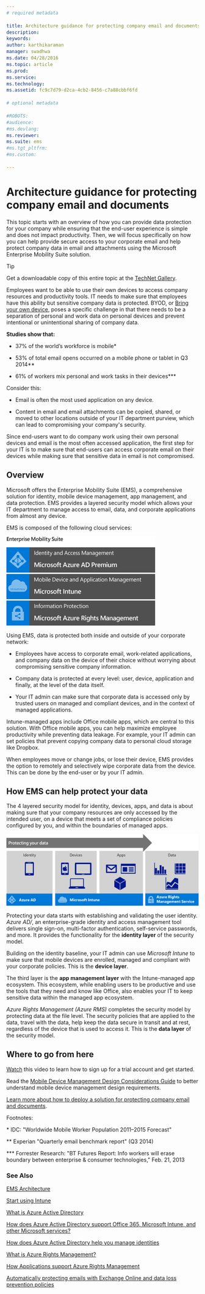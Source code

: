 ```yaml
---
# required metadata

title: Architecture guidance for protecting company email and documents | Enetrprise Mobility Suite
description:
keywords:
author: karthikaraman
manager: swadhwa
ms.date: 04/28/2016
ms.topic: article
ms.prod:
ms.service:
ms.technology:
ms.assetid: fc9c7d79-d2ca-4cb2-8456-c7a88cbbf6fd

# optional metadata

#ROBOTS:
#audience:
#ms.devlang:
ms.reviewer: 
ms.suite: ems
#ms.tgt_pltfrm:
#ms.custom:

---
```


# Architecture guidance for protecting company email and documents
This topic starts with an overview of how you can provide data protection for your company while ensuring that the end-user experience is simple and does not impact productivity. Then, we will focus specifically on how you can help provide secure access to your corporate email and help protect company data in email and attachments using the Microsoft Enterprise Mobility Suite solution.

> [!TIP]
> Get a downloadable copy of this entire topic  at the [TechNet Gallery](https://gallery.technet.microsoft.com/Managing-Access-and-Help-b7a05d0d/file/140056/1/Managing%20Access%20and%20Help%20Protect%20Corporate%20Email%20Data%20on%20Mobile%20Devices.pdf).

Employees want to be able to use their own devices to access company resources and productivity tools. IT needs to make sure that employees have this ability but sensitive company data is protected. BYOD, or [Bring your own device](https://technet.microsoft.com/en-us/library/Dn656905(l=en-us,v=WS.11).aspx), poses a specific challenge in that there needs to be a separation of personal and work data on personal devices and prevent intentional or unintentional sharing of company data.

**Studies show that:**

-   37% of the world’s workforce is mobile&#42;

-   53% of total email opens occurred on a mobile phone or tablet in Q3 2014&#42;&#42;

-   61% of workers mix personal and work tasks in their devices&#42;&#42;&#42;

Consider this:

-   Email is often the most used application on any device.

-   Content in email and email attachments can be copied, shared, or moved to other locations outside of your IT department purview, which can lead to compromising your company's security.

Since end-users want to do company work using their own personal devices and email is the most often accessed application, the first step for your IT is to make sure that end-users can access corporate email on their devices while making sure that sensitive data in email is not compromised.

## Overview
Microsoft offers the Enterprise Mobility Suite (EMS), a comprehensive solution for identity, mobile device management, app management, and data protection. EMS provides a layered security model which allows your IT department to manage access to email, data, and corporate applications from almost any device.

EMS is composed of the following cloud services:

![](./media/ProtectEmail/Enterprise-Mobility-Suite.png)

Using EMS, data is protected both inside and outside of your corporate network:

-   Employees have access to corporate email, work-related applications, and company data on the device of their choice without worrying about compromising sensitive company information.

-   Company data is protected at every level: user, device, application and finally, at the level of the data itself.

-   Your IT admin can make sure that corporate data is accessed only by trusted users on managed and compliant devices, and in the context of managed applications.

Intune-managed apps include Office mobile apps, which are central to this solution. With Office mobile apps, you can help maximize employee productivity while preventing data leakage. For example, your IT admin can set policies that prevent copying company data to personal cloud storage like Dropbox.

When employees move or change jobs, or lose their device, EMS provides the option to remotely and selectively wipe corporate data from the device. This can be done by the end-user or by your IT admin.

## How EMS can help protect your data
The 4 layered security model for identity, devices, apps, and data is about making sure that your company resources are only accessed by the intended user, on a device that meets a set of compliance policies configured by you, and within the boundaries of managed apps.

![](./media/ProtectEmail/Protecting_your_data.png)

Protecting your data starts with establishing and validating the user identity. *Azure AD/*, an enterprise-grade identity and access management tool delivers single sign-on, multi-factor authentication, self-service passwords, and more. It provides the functionality for the **identity layer** of the security model.

Building on the identity baseline, your IT admin can use *Microsoft Intune* to make sure that mobile devices are enrolled, managed and compliant with your corporate policies. This is the  **device layer**.

The third layer is the  **app management layer** with the Intune-managed app ecosystem. This ecosystem, while enabling users to be productive and use the tools that they need and know like Office, also enables your IT to keep sensitive data within the managed app ecosystem.

*Azure Rights Management (Azure RMS)* completes the security model by protecting data at the file level. The security policies that are applied to the data, travel with the data, help keep the data secure in transit and at rest, regardless of the device that is used to access it. This is the  **data layer** of the security model.

## Where to go from here
[Watch](https://www.youtube.com/watch?v=ltcZvm4VOFU) this video to learn how to sign up for a trial account and get started.

Read the [Mobile Device Management Design Considerations Guide](https://technet.microsoft.com/en-us/library/mt143180.aspx) to better understand mobile device management design requirements.

[Learn more about how to deploy a solution for protecting company email and documents](../Solutions/learn-how-to-deploy-a-solution-for-protecting-company-email-and-documents.md).

Footnotes:

&#42; IDC: "Worldwide Mobile Worker Population 2011–2015 Forecast"

&#42;&#42; Experian "Quarterly email benchmark report" (Q3 2014)

&#42;&#42;&#42; Forrester Research: "BT Futures Report: Info workers will erase boundary between enterprise &amp; consumer technologies," Feb. 21, 2013

### See Also
[EMS Architecture](https://azure.microsoft.com/en-us/documentation/infographics/enterprise-mobility/)

[Start using Intune](https://technet.microsoft.com/en-us/library/dn646953.aspx)

[What is Azure Active Directory](https://azure.microsoft.com/en-us/documentation/articles/active-directory-whatis/)

[How does Azure Active Directory support Office 365, Microsoft Intune, and other Microsoft services?](https://azure.microsoft.com/en-us/documentation/articles/active-directory-administer/#what-is-an-azure-ad-tenant)

[How does Azure Active Directory help you manage identities](https://azure.microsoft.com/en-us/documentation/articles/active-directory-administer/)

[What is Azure Rights Management?](https://technet.microsoft.com/en-us/library/jj585026.aspx)

[How Applications support Azure Rights Management](https://technet.microsoft.com/en-us/library/jj585004.aspx)

[Automatically protecting emails with Exchange Online and data loss prevention policies](https://technet.microsoft.com/en-us/library/jj585026.aspx#BKMK_Example_DLP)
